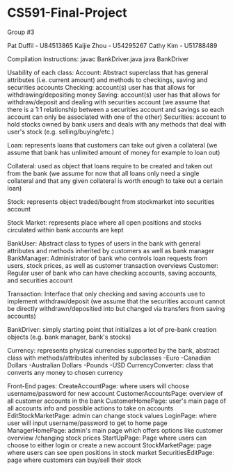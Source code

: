 # CS591-Final-Project
Group #3

Pat Duffil - U84513865
Kaijie Zhou - U54295267
Cathy Kim - U51788489

Compilation Instructions:
javac BankDriver.java
java BankDriver

Usability of each class:
Account: Abstract superclass that has general attributes (i.e. current amount) and methods to checkings, saving and securities accounts
Checking: account(s) user has that allows for withdrawing/depositing money
Saving: account(s) user has that allows for withdraw/deposit and dealing with securities account (we assume that there is a 1:1 relationship between a securities account and savings so each account can only be associated with one of the other)
Securities: account to hold stocks owned by bank users and deals with any methods that deal with user's stock (e.g. selling/buying/etc.)

Loan: represents loans that customers can take out given a collateral (we assume that bank has unlimited amount of money for example to loan out)

Collateral: used as object that loans require to be created and taken out from the bank (we assume for now that all loans only need a single collateral and that any given collateral is worth enough to take out a certain loan)

Stock: represents object traded/bought from stockmarket into securities account

Stock Market: represents place where all open positions and stocks circulated within bank accounts are kept

BankUser: Abstract class to types of users in the bank with general attributes and methods inherited by customers as well as bank manager
BankManager: Administrator of bank who controls loan requests from users, stock prices, as well as customer transaction overviews
Customer: Regular user of bank who can have checking accounts, saving accounts, and securities account

Transaction: Interface that only checking and saving accounts use to implement withdraw/deposit (we assume that the securities account cannot be directly withdrawn/depositied into but changed via transfers from saving accounts)

BankDriver: simply starting point that initializes a lot of pre-bank creation objects (e.g. bank manager, bank's stocks)

Currency: represents physical currencies supported by the bank, abstract class with methods/attributes inherited by subclasses
    -Euro
    -Canadian Dollars
    -Australian Dollars
    -Pounds
    -USD
CurrencyConverter: class that converts any money to chosen currency

Front-End pages:
CreateAccountPage: where users will choose username/password for new account
CustomerAccountsPage: overview of all customer accounts in the bank
CustomerHomePage: user's main page of all accounts info and possible actions to take on accounts
EditStockMarketPage: admin can change stock values
LoginPage: where user will input username/password to get to home page
ManagerHomePage: admin's main page which offers options like customer overview /changing stock prices
StartUpPage: Page where users can choose to either login or create a new account
StockMarketPage: page where users can see open positions in stock market
SecuritiesEditPage: page where customers can buy/sell their stock
